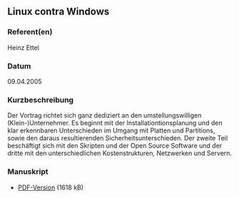 
 
## Linux contra Windows


### Referent(en)
 Heinz Ettel

### Datum
 09.04.2005

### Kurzbeschreibung
 Der Vortrag richtet sich ganz dediziert an den umstellungswilligen (Klein-)Unternehmer. Es beginnt mit der Installationtionsplanung und den klar erkennbaren Unterschieden im Umgang mit Platten und Partitions, sowie den daraus resultierenden Sicherheitsunterschieden. Der zweite Teil beschäftigt sich mit den Skripten und der Open Source Software und der dritte mit den unterschiedlichen Kostenstrukturen, Netzwerken und Servern.

### Manuskript

          
* [PDF-Version](/download/Vortraege/Linux_contra_Windows.pdf) (1618 kB)
                 
      
  

